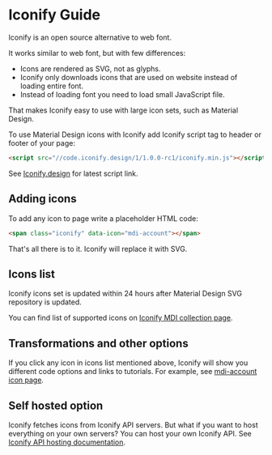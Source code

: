 # Iconify Guide

Iconify is an open source alternative to web font.

It works similar to web font, but with few differences:
* Icons are rendered as SVG, not as glyphs.
* Iconify only downloads icons that are used on website instead of loading entire font.
* Instead of loading font you need to load small JavaScript file.

That makes Iconify easy to use with large icon sets, such as Material Design.

To use Material Design icons with Iconify add Iconify script tag to header or footer of your page:

```html
<script src="//code.iconify.design/1/1.0.0-rc1/iconify.min.js"></script>
```

See [Iconify.design](https://iconify.design) for latest script link.

## Adding icons

To add any icon to page write a placeholder HTML code:

```html
<span class="iconify" data-icon="mdi-account"></span>
```

That's all there is to it. Iconify will replace it with SVG.

## Icons list

Iconify icons set is updated within 24 hours after Material Design SVG repository is updated.

You can find list of supported icons on [Iconify MDI collection page](https://iconify.design/icon-sets/mdi/).

## Transformations and other options

If you click any icon in icons list mentioned above, Iconify will show you different code options and links to tutorials. For example, see [mdi-account icon page](https://iconify.design/icon-sets/mdi/account.html).

## Self hosted option

Iconify fetches icons from Iconify API servers. But what if you want to host everything on your own servers? You can host your own Iconify API. See [Iconify API hosting documentation](https://iconify.design/docs/api-hosting/).
